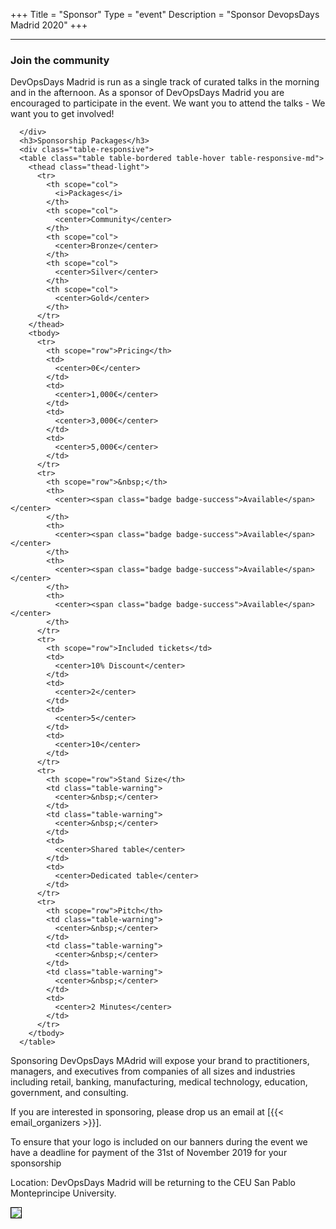 +++
Title = "Sponsor"
Type = "event"
Description = "Sponsor DevopsDays Madrid 2020"
+++
<hr/>
<div class="container-fluid">
  <div class="row justify-content-start">
    <div class="col-md-9">
      <div>
      <h3>Join the community</h3>
<p>DevOpsDays Madrid is run as a single track of curated talks in the morning and in the afternoon. As a sponsor of DevOpsDays Madrid you are encouraged to participate in the event. We want you to attend the talks - We want you to get involved!</p>

      </div>
      <h3>Sponsorship Packages</h3>
      <div class="table-responsive">
      <table class="table table-bordered table-hover table-responsive-md">
        <thead class="thead-light">
          <tr>
            <th scope="col">
              <i>Packages</i>
            </th>
            <th scope="col">
              <center>Community</center>
            </th>
            <th scope="col">
              <center>Bronze</center>
            </th>
            <th scope="col">
              <center>Silver</center>
            </th>
            <th scope="col">
              <center>Gold</center>
            </th>
          </tr>
        </thead>
        <tbody>
          <tr>
            <th scope="row">Pricing</th>
            <td>
              <center>0€</center>
            </td>
            <td>
              <center>1,000€</center>
            </td>
            <td>
              <center>3,000€</center>
            </td>
            <td>
              <center>5,000€</center>
            </td>
          </tr>
          <tr>
            <th scope="row">&nbsp;</th>
            <th>
              <center><span class="badge badge-success">Available</span></center>
            </th>
            <th>
              <center><span class="badge badge-success">Available</span></center>
            </th>
            <th>
              <center><span class="badge badge-success">Available</span></center>
            </th>
            <th>
              <center><span class="badge badge-success">Available</span></center>
            </th>
          </tr>
          <tr>
            <th scope="row">Included tickets</td>
            <td>
              <center>10% Discount</center>
            </td>
            <td>
              <center>2</center>
            </td>
            <td>
              <center>5</center>
            </td>
            <td>
              <center>10</center>
            </td>
          </tr>
          <tr>
            <th scope="row">Stand Size</th>
            <td class="table-warning">
              <center>&nbsp;</center>
            </td>
            <td class="table-warning">
              <center>&nbsp;</center>
            </td>
            <td>
              <center>Shared table</center>
            </td>
            <td>
              <center>Dedicated table</center>
            </td>
          </tr>
          <tr>
            <th scope="row">Pitch</th>
            <td class="table-warning">
              <center>&nbsp;</center>
            </td>
            <td class="table-warning">
              <center>&nbsp;</center>
            </td>
            <td class="table-warning">
              <center>&nbsp;</center>
            </td>
            <td>
              <center>2 Minutes</center>
            </td>
          </tr>
        </tbody>
      </table>
<div>

<p>Sponsoring DevOpsDays MAdrid will expose your brand to practitioners, managers, and executives
from companies of all sizes and industries including retail, banking, manufacturing, medical technology,
education, government, and consulting.</p>

<p>If you are interested in sponsoring, please drop us an email at [{{< email_organizers >}}].</p>

<p>To ensure that your logo is included on our banners during the event we have a deadline for payment of the 31st of November 2019 for your sponsorship</p>

<p>Location: DevOpsDays Madrid will be returning to the CEU San Pablo Monteprincipe University.</p>
</div>
    </div>
    </div>
    <div class="col-md-3 col-sm-12">
      <a target="_blank" href="/events/2020-madrid/madridsponsorship.pdf"><img style='border:1px solid #000000' src="/events/2020-madrid/sponsor-thumbnail.png" class="img-fluid"></a>
    </div>
  </div>